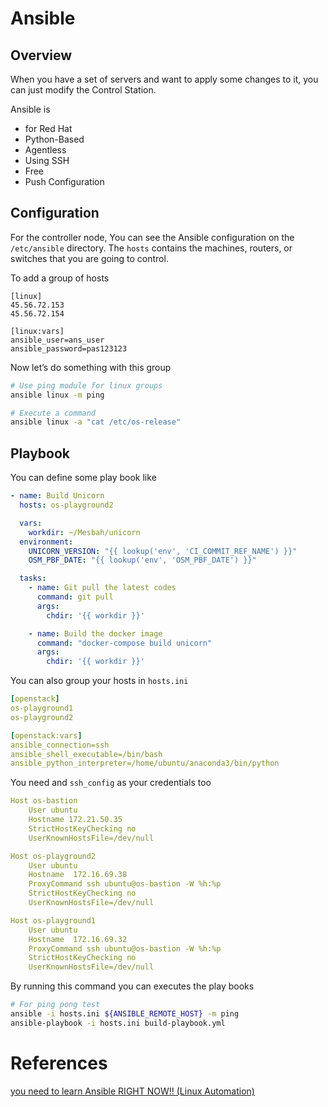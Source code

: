 # Ansible

## Overview

When you have a set of servers and want to apply some changes to it, you can just modify the Control Station.

Ansible is

- for Red Hat
- Python-Based
- Agentless
- Using SSH
- Free
- Push Configuration

## Configuration

For the controller node, You can see the Ansible configuration on the `/etc/ansible` directory. The `hosts` contains the machines, routers, or switches that you are going to control.

To add a group of hosts

```
[linux]
45.56.72.153
45.56.72.154

[linux:vars]
ansible_user=ans_user
ansible_password=pas123123
```

Now let’s do something with this group

```bash
# Use ping module for linux groups
ansible linux -m ping

# Execute a command
ansible linux -a "cat /etc/os-release"
```

## Playbook

You can define some play book like

```yaml
- name: Build Unicorn
  hosts: os-playground2

  vars:
    workdir: ~/Mesbah/unicorn
  environment:
    UNICORN_VERSION: "{{ lookup('env', 'CI_COMMIT_REF_NAME') }}"
    OSM_PBF_DATE: "{{ lookup('env', 'OSM_PBF_DATE') }}"

  tasks:
    - name: Git pull the latest codes
      command: git pull
      args:
        chdir: '{{ workdir }}'

    - name: Build the docker image
      command: "docker-compose build unicorn"
      args:
        chdir: '{{ workdir }}'
```

You can also group your hosts in `hosts.ini`

```yaml
[openstack]
os-playground1
os-playground2

[openstack:vars]
ansible_connection=ssh
ansible_shell_executable=/bin/bash
ansible_python_interpreter=/home/ubuntu/anaconda3/bin/python
```

You need and `ssh_config` as your credentials too

```yaml
Host os-bastion
	User ubuntu
	Hostname 172.21.50.35
	StrictHostKeyChecking no
	UserKnownHostsFile=/dev/null

Host os-playground2
	User ubuntu
	Hostname  172.16.69.38
	ProxyCommand ssh ubuntu@os-bastion -W %h:%p
	StrictHostKeyChecking no
	UserKnownHostsFile=/dev/null

Host os-playground1
	User ubuntu
	Hostname  172.16.69.32
	ProxyCommand ssh ubuntu@os-bastion -W %h:%p
	StrictHostKeyChecking no
	UserKnownHostsFile=/dev/null
```

By running this command you can executes the play books

```bash
# For ping pong test
ansible -i hosts.ini ${ANSIBLE_REMOTE_HOST} -m ping
ansible-playbook -i hosts.ini build-playbook.yml
```

# References

[you need to learn Ansible RIGHT NOW!! (Linux Automation)](https://www.youtube.com/watch?v=5hycyr-8EKs)